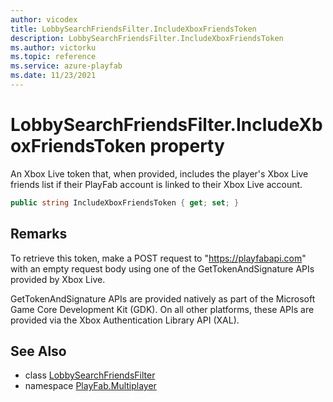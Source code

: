 ```yaml
---
author: vicodex
title: LobbySearchFriendsFilter.IncludeXboxFriendsToken
description: LobbySearchFriendsFilter.IncludeXboxFriendsToken
ms.author: victorku
ms.topic: reference
ms.service: azure-playfab
ms.date: 11/23/2021
---
```


# LobbySearchFriendsFilter.IncludeXboxFriendsToken property

An Xbox Live token that, when provided, includes the player's Xbox Live friends list if their PlayFab account is linked to their Xbox Live account.

```csharp
public string IncludeXboxFriendsToken { get; set; }
```

## Remarks

To retrieve this token, make a POST request to "https://playfabapi.com" with an empty request body using one of the GetTokenAndSignature APIs provided by Xbox Live.

GetTokenAndSignature APIs are provided natively as part of the Microsoft Game Core Development Kit (GDK). On all other platforms, these APIs are provided via the Xbox Authentication Library API (XAL).

## See Also

* class [LobbySearchFriendsFilter](../LobbySearchFriendsFilter.md)
* namespace [PlayFab.Multiplayer](../../PlayFabMultiplayerSDK.md)
